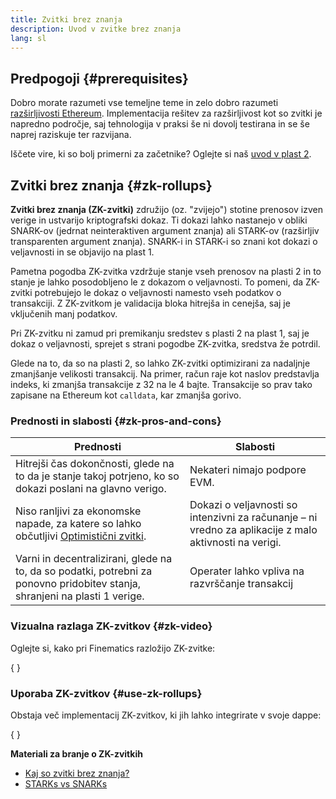 ```yaml
---
title: Zvitki brez znanja
description: Uvod v zvitke brez znanja
lang: sl
---
```


## Predpogoji \{#prerequisites}

Dobro morate razumeti vse temeljne teme in zelo dobro razumeti [razširljivosti Ethereum](/developers/docs/scaling/). Implementacija rešitev za razširljivost kot so zvitki je napredno področje, saj tehnologija v praksi še ni dovolj testirana in se še naprej raziskuje ter razvijana.

Iščete vire, ki so bolj primerni za začetnike? Oglejte si naš [uvod v plast 2](/layer-2/).

## Zvitki brez znanja \{#zk-rollups}

**Zvitki brez znanja (ZK-zvitki)** združijo (oz. "zvijejo") stotine prenosov izven verige in ustvarijo kriptografski dokaz. Ti dokazi lahko nastanejo v obliki SNARK-ov (jedrnat neinteraktiven argument znanja) ali STARK-ov (razširljiv transparenten argument znanja). SNARK-i in STARK-i so znani kot dokazi o veljavnosti in se objavijo na plast 1.

Pametna pogodba ZK-zvitka vzdržuje stanje vseh prenosov na plasti 2 in to stanje je lahko posodobljeno le z dokazom o veljavnosti. To pomeni, da ZK-zvitki potrebujejo le dokaz o veljavnosti namesto vseh podatkov o transakciji. Z ZK-zvitkom je validacija bloka hitrejša in cenejša, saj je vključenih manj podatkov.

Pri ZK-zvitku ni zamud pri premikanju sredstev s plasti 2 na plast 1, saj je dokaz o veljavnosti, sprejet s strani pogodbe ZK-zvitka, sredstva že potrdil.

Glede na to, da so na plasti 2, so lahko ZK-zvitki optimizirani za nadaljnje zmanjšanje velikosti transakcij. Na primer, račun raje kot naslov predstavlja indeks, ki zmanjša transakcije z 32 na le 4 bajte. Transakcije so prav tako zapisane na Ethereum kot `calldata`, kar zmanjša gorivo.

### Prednosti in slabosti \{#zk-pros-and-cons}

| Prednosti                                                                                                                   | Slabosti                                                                                               |
| --------------------------------------------------------------------------------------------------------------------------- | ------------------------------------------------------------------------------------------------------ |
| Hitrejši čas dokončnosti, glede na to da je stanje takoj potrjeno, ko so dokazi poslani na glavno verigo.                   | Nekateri nimajo podpore EVM.                                                                           |
| Niso ranljivi za ekonomske napade, za katere so lahko občutljivi [Optimistični zvitki](#optimistic-pros-and-cons).          | Dokazi o veljavnosti so intenzivni za računanje – ni vredno za aplikacije z malo aktivnosti na verigi. |
| Varni in decentralizirani, glede na to, da so podatki, potrebni za ponovno pridobitev stanja, shranjeni na plasti 1 verige. | Operater lahko vpliva na razvrščanje transakcij                                                        |

### Vizualna razlaga ZK-zvitkov \{#zk-video}

Oglejte si, kako pri Finematics razložijo ZK-zvitke:

{
<YouTube id="7pWxCklcNsU" start="406" />
}

### Uporaba ZK-zvitkov \{#use-zk-rollups}

Obstaja več implementacij ZK-zvitkov, ki jih lahko integrirate v svoje dappe:

{
<RollupProductDevDoc rollupType="zk" />
}

**Materiali za branje o ZK-zvitkih**

- [Kaj so zvitki brez znanja?](https://coinmarketcap.com/alexandria/glossary/zero-knowledge-rollups)
- [STARKs vs SNARKs](https://consensys.net/blog/blockchain-explained/zero-knowledge-proofs-starks-vs-snarks/)

